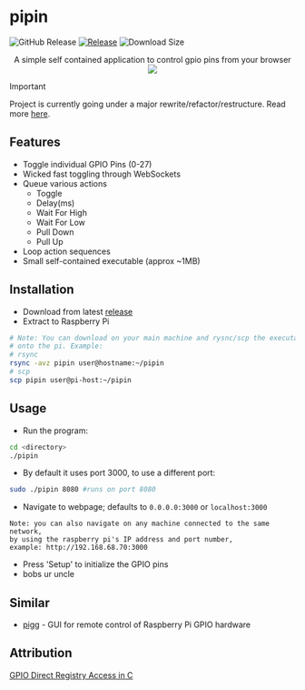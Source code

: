 # pipin

![GitHub Release](https://img.shields.io/github/v/release/nuttycream/pipin?label=Release)
[![Release](https://github.com/nuttycream/pipin/actions/workflows/release.yml/badge.svg)](https://github.com/nuttycream/pipin/actions/workflows/release.yml)
![Download Size](https://img.shields.io/badge/Download%20Size-539%20KB-blue)

<p align="center">
    A simple self contained application to control gpio pins from your browser
    <img src="https://i.imgur.com/aZgyDpJ.png">
</p>

> [!IMPORTANT]  
> Project is currently going under a major rewrite/refactor/restructure. Read more [here](https://github.com/nuttycream/pipin/issues/4).

## Features

- Toggle individual GPIO Pins (0-27)
- Wicked fast toggling through WebSockets
- Queue various actions
  - Toggle
  - Delay(ms)
  - Wait For High
  - Wait For Low
  - Pull Down
  - Pull Up
- Loop action sequences
- Small self-contained executable (approx ~1MB)

## Installation

- Download from latest [release](https://github.com/nuttycream/pipin/releases)
- Extract to Raspberry Pi

```sh
# Note: You can download on your main machine and rysnc/scp the executable
# onto the pi. Example:
# rsync
rsync -avz pipin user@hostname:~/pipin
# scp
scp pipin user@pi-host:~/pipin
```

## Usage

- Run the program:

```sh
cd <directory>
./pipin
```

- By default it uses port 3000, to use a different port:

```sh
sudo ./pipin 8080 #runs on port 8080
```

- Navigate to webpage; defaults to `0.0.0.0:3000` or `localhost:3000`

```
Note: you can also navigate on any machine connected to the same network,
by using the raspberry pi's IP address and port number,
example: http://192.168.68.70:3000
```

- Press 'Setup' to initialize the GPIO pins
- bobs ur uncle

## Similar

- [pigg](https://github.com/andrewdavidmackenzie/pigg) - GUI for remote control
  of Raspberry Pi GPIO hardware

## Attribution

[GPIO Direct Registry Access in C](https://elinux.org/RPi_GPIO_Code_Samples#Direct_register_access)
